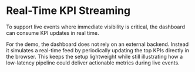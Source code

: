 # Real-Time KPI Streaming

To support live events where immediate visibility is critical, the dashboard can consume KPI updates in real time.

For the demo, the dashboard does not rely on an external backend. Instead it simulates a real-time feed by periodically updating the top KPIs directly in the browser. This keeps the setup lightweight while still illustrating how a low-latency pipeline could deliver actionable metrics during live events.
